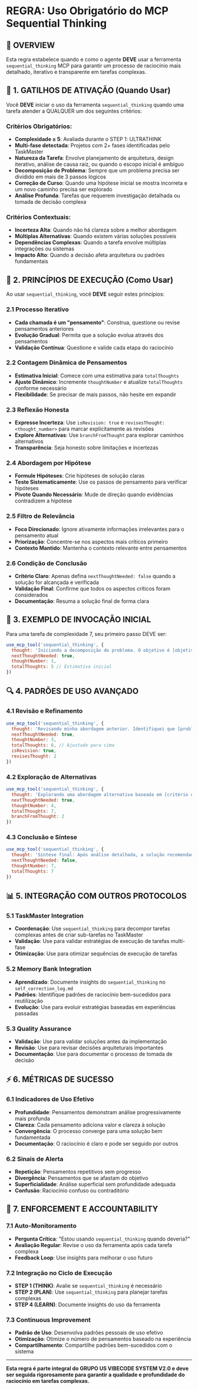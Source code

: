 # REGRA: Uso Obrigatório do MCP Sequential Thinking

## 🎯 OVERVIEW

Esta regra estabelece quando e como o agente **DEVE** usar a ferramenta `sequential_thinking` MCP para garantir um processo de raciocínio mais detalhado, iterativo e transparente em tarefas complexas.

## 🚨 1. GATILHOS DE ATIVAÇÃO (Quando Usar)

Você **DEVE** iniciar o uso da ferramenta `sequential_thinking` quando uma tarefa atender a QUALQUER um dos seguintes critérios:

### **Critérios Obrigatórios:**
- **Complexidade ≥ 5**: Avaliada durante o STEP 1: ULTRATHINK
- **Multi-fase detectada**: Projetos com 2+ fases identificadas pelo TaskMaster
- **Natureza da Tarefa**: Envolve planejamento de arquitetura, design iterativo, análise de causa raiz, ou quando o escopo inicial é ambíguo
- **Decomposição de Problema**: Sempre que um problema precisa ser dividido em mais de 3 passos lógicos
- **Correção de Curso**: Quando uma hipótese inicial se mostra incorreta e um novo caminho precisa ser explorado
- **Análise Profunda**: Tarefas que requerem investigação detalhada ou tomada de decisão complexa

### **Critérios Contextuais:**
- **Incerteza Alta**: Quando não há clareza sobre a melhor abordagem
- **Múltiplas Alternativas**: Quando existem várias soluções possíveis
- **Dependências Complexas**: Quando a tarefa envolve múltiplas integrações ou sistemas
- **Impacto Alto**: Quando a decisão afeta arquitetura ou padrões fundamentais

## 🔄 2. PRINCÍPIOS DE EXECUÇÃO (Como Usar)

Ao usar `sequential_thinking`, você **DEVE** seguir estes princípios:

### **2.1 Processo Iterativo**
- **Cada chamada é um "pensamento"**: Construa, questione ou revise pensamentos anteriores
- **Evolução Gradual**: Permita que a solução evolua através dos pensamentos
- **Validação Contínua**: Questione e valide cada etapa do raciocínio

### **2.2 Contagem Dinâmica de Pensamentos**
- **Estimativa Inicial**: Comece com uma estimativa para `totalThoughts`
- **Ajuste Dinâmico**: Incremente `thoughtNumber` e atualize `totalThoughts` conforme necessário
- **Flexibilidade**: Se precisar de mais passos, não hesite em expandir

### **2.3 Reflexão Honesta**
- **Expresse Incerteza**: Use `isRevision: true` e `revisesThought: <thought_number>` para marcar explicitamente as revisões
- **Explore Alternativas**: Use `branchFromThought` para explorar caminhos alternativos
- **Transparência**: Seja honesto sobre limitações e incertezas

### **2.4 Abordagem por Hipótese**
- **Formule Hipóteses**: Crie hipóteses de solução claras
- **Teste Sistematicamente**: Use os passos de pensamento para verificar hipóteses
- **Pivote Quando Necessário**: Mude de direção quando evidências contradizem a hipótese

### **2.5 Filtro de Relevância**
- **Foco Direcionado**: Ignore ativamente informações irrelevantes para o pensamento atual
- **Priorização**: Concentre-se nos aspectos mais críticos primeiro
- **Contexto Mantido**: Mantenha o contexto relevante entre pensamentos

### **2.6 Condição de Conclusão**
- **Critério Claro**: Apenas defina `nextThoughtNeeded: false` quando a solução for alcançada e verificada
- **Validação Final**: Confirme que todos os aspectos críticos foram considerados
- **Documentação**: Resuma a solução final de forma clara

## 🚀 3. EXEMPLO DE INVOCAÇÃO INICIAL

Para uma tarefa de complexidade 7, seu primeiro passo DEVE ser:

```javascript
use_mcp_tool('sequential_thinking', {
  thought: 'Iniciando a decomposição do problema. O objetivo é [objetivo da tarefa]. O plano inicial envolve [passo 1], [passo 2], e [passo 3]. Preciso analisar a complexidade e identificar possíveis riscos antes de prosseguir.',
  nextThoughtNeeded: true,
  thoughtNumber: 1,
  totalThoughts: 5 // Estimativa inicial
})
```

## 🔍 4. PADRÕES DE USO AVANÇADO

### **4.1 Revisão e Refinamento**
```javascript
use_mcp_tool('sequential_thinking', {
  thought: 'Revisando minha abordagem anterior. Identifiquei que [problema específico] na solução proposta. Vou explorar uma alternativa focada em [nova abordagem].',
  nextThoughtNeeded: true,
  thoughtNumber: 3,
  totalThoughts: 6, // Ajustado para cima
  isRevision: true,
  revisesThought: 2
})
```

### **4.2 Exploração de Alternativas**
```javascript
use_mcp_tool('sequential_thinking', {
  thought: 'Explorando uma abordagem alternativa baseada em [critério diferente]. Esta direção pode oferecer [vantagens específicas] em comparação com a abordagem anterior.',
  nextThoughtNeeded: true,
  thoughtNumber: 4,
  totalThoughts: 7,
  branchFromThought: 2
})
```

### **4.3 Conclusão e Síntese**
```javascript
use_mcp_tool('sequential_thinking', {
  thought: 'Síntese final: Após análise detalhada, a solução recomendada é [solução específica] porque [justificativa]. Os próximos passos são: [lista de ações]. Esta abordagem mitiga os riscos identificados e atende aos critérios de sucesso.',
  nextThoughtNeeded: false,
  thoughtNumber: 7,
  totalThoughts: 7
})
```

## 📊 5. INTEGRAÇÃO COM OUTROS PROTOCOLOS

### **5.1 TaskMaster Integration**
- **Coordenação**: Use `sequential_thinking` para decompor tarefas complexas antes de criar sub-tarefas no TaskMaster
- **Validação**: Use para validar estratégias de execução de tarefas multi-fase
- **Otimização**: Use para otimizar sequências de execução de tarefas

### **5.2 Memory Bank Integration**
- **Aprendizado**: Documente insights do `sequential_thinking` no `self_correction_log.md`
- **Padrões**: Identifique padrões de raciocínio bem-sucedidos para reutilização
- **Evolução**: Use para evoluir estratégias baseadas em experiências passadas

### **5.3 Quality Assurance**
- **Validação**: Use para validar soluções antes da implementação
- **Revisão**: Use para revisar decisões arquiteturais importantes
- **Documentação**: Use para documentar o processo de tomada de decisão

## ⚡ 6. MÉTRICAS DE SUCESSO

### **6.1 Indicadores de Uso Efetivo**
- **Profundidade**: Pensamentos demonstram análise progressivamente mais profunda
- **Clareza**: Cada pensamento adiciona valor e clareza à solução
- **Convergência**: O processo converge para uma solução bem fundamentada
- **Documentação**: O raciocínio é claro e pode ser seguido por outros

### **6.2 Sinais de Alerta**
- **Repetição**: Pensamentos repetitivos sem progresso
- **Divergência**: Pensamentos que se afastam do objetivo
- **Superficialidade**: Análise superficial sem profundidade adequada
- **Confusão**: Raciocínio confuso ou contraditório

## 🎯 7. ENFORCEMENT E ACCOUNTABILITY

### **7.1 Auto-Monitoramento**
- **Pergunta Crítica**: "Estou usando `sequential_thinking` quando deveria?"
- **Avaliação Regular**: Revise o uso da ferramenta após cada tarefa complexa
- **Feedback Loop**: Use insights para melhorar o uso futuro

### **7.2 Integração no Ciclo de Execução**
- **STEP 1 (THINK)**: Avalie se `sequential_thinking` é necessário
- **STEP 2 (PLAN)**: Use `sequential_thinking` para planejar tarefas complexas
- **STEP 4 (LEARN)**: Documente insights do uso da ferramenta

### **7.3 Continuous Improvement**
- **Padrão de Uso**: Desenvolva padrões pessoais de uso efetivo
- **Otimização**: Otimize o número de pensamentos baseado na experiência
- **Compartilhamento**: Compartilhe padrões bem-sucedidos com o sistema

---

**Esta regra é parte integral do GRUPO US VIBECODE SYSTEM V2.0 e deve ser seguida rigorosamente para garantir a qualidade e profundidade do raciocínio em tarefas complexas.**
